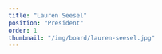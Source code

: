 ```yaml
---
title: "Lauren Seesel"
position: "President"
order: 1
thumbnail: "/img/board/lauren-seesel.jpg"
---
```


